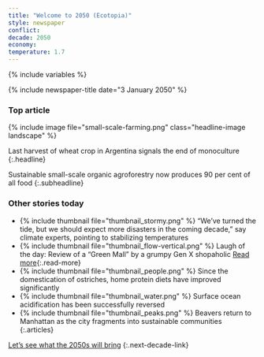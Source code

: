 ```yaml
---
title: "Welcome to 2050 (Ecotopia)"
style: newspaper
conflict: 
decade: 2050
economy: 
temperature: 1.7
---
```


{% include variables %}

{% include newspaper-title date="3 January 2050" %}

### Top article

{% include image file="small-scale-farming.png" class="headline-image landscape" %}

Last harvest of wheat crop in Argentina signals the end of monoculture
{:.headline}

Sustainable small-scale organic agroforestry now produces 90 per cent of all food
{:.subheadline}

### Other stories today

- {% include thumbnail file="thumbnail_stormy.png" %} “We’ve turned the tide, but we should expect more disasters in the coming decade,” say climate experts, pointing to stabilizing temperatures
- {% include thumbnail file="thumbnail_flow-vertical.png" %} Laugh of the day: Review of a “Green Mall” by a grumpy Gen X shopaholic [Read more](story_green-mall-review.html){:.read-more}
- {% include thumbnail file="thumbnail_people.png" %} Since the domestication of ostriches, home protein diets have improved significantly
- {% include thumbnail file="thumbnail_water.png" %} Surface ocean acidification has been successfully reversed
- {% include thumbnail file="thumbnail_peaks.png" %} Beavers return to Manhattan as the city fragments into sustainable communities
{:.articles}

[Let’s see what the 2050s will bring](chapter_who-looks-after-the-wild.html)
{:.next-decade-link}
